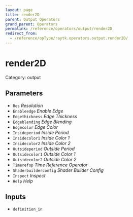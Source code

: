 ```yaml
---
layout: page
title: render2D
parent: Output Operators
grand_parent: Operators
permalink: /reference/operators/output/render2D
redirect_from:
  - /reference/opType/raytk.operators.output.render2D/
---
```


# render2D

Category: output



## Parameters

* `Res` *Resolution*
* `Enableedge` *Enable Edge*
* `Edgethickness` *Edge Thickness*
* `Edgeblending` *Edge Blending*
* `Edgecolor` *Edge Color*
* `Insideperiod` *Inside Period*
* `Insidecolor1` *Inside Color 1*
* `Insidecolor2` *Inside Color 2*
* `Outsideperiod` *Outside Period*
* `Outsidecolor1` *Outside Color 1*
* `Outsidecolor2` *Outside Color 2*
* `Timerefop` *Time Reference Operator*
* `Shaderbuilderconfig` *Shader Builder Config*
* `Inspect` *Inspect*
* `Help` *Help*

## Inputs

* `definition_in`